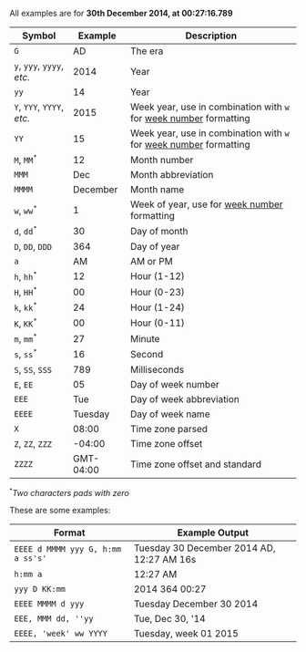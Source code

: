 All examples are for **30th December 2014, at 00:27:16.789**

| Symbol | Example | Description |
| ---    | --- | --- |
| `G`     | AD | The era |
| `y`, `yyy`, `yyyy`, *etc.* | 2014 | Year |
| `yy`     | 14 | Year |
| `Y`, `YYY`, `YYYY`, *etc.* | 2015 | Week year, use in combination with `w` for [week number](https://en.wikipedia.org/wiki/Week#Week_numbering) formatting |
| `YY`     | 15 | Week year, use in combination with `w` for [week number](https://en.wikipedia.org/wiki/Week#Week_numbering) formatting |
| `M`, `MM`<sup><small>*</small></sup>  | 12 | Month number |
| `MMM`    | Dec | Month abbreviation |
| `MMMM`   | December | Month name |
| `w`, `ww`<sup><small>*</small></sup>  | 1 | Week of year, use for [week number](https://en.wikipedia.org/wiki/Week#Week_numbering) formatting |
| `d`, `dd`<sup><small>*</small></sup>  | 30 | Day of month |
| `D`, `DD`, `DDD` | 364 | Day of year |
| `a`      | AM | AM or PM |
| `h`, `hh`<sup><small>*</small></sup>  | 12 | Hour (1-12) |
| `H`, `HH`<sup><small>*</small></sup>  | 00 | Hour (0-23) |
| `k`, `kk`<sup><small>*</small></sup>  | 24 | Hour (1-24) |
| `K`, `KK`<sup><small>*</small></sup>  | 00 | Hour (0-11) |
| `m`, `mm`<sup><small>*</small></sup>  | 27 | Minute  |
| `s`, `ss`<sup><small>*</small></sup>  | 16 | Second |
| `S`, `SS`, `SSS` | 789 | Milliseconds |
| `E`, `EE`  | 05 | Day of week number |
| `EEE`    | Tue | Day of week abbreviation|
| `EEEE`   | Tuesday | Day of week name |
| `X` | 08:00 | Time zone parsed |
| `Z`, `ZZ`, `ZZZ` | -04:00 | Time zone offset |
| `ZZZZ`   | GMT-04:00 | Time zone offset and standard |

<sup><small>*</small></sup><em>Two characters pads with zero</em>

These are some examples:

| Format | Example Output |
| --- | --- |
| `EEEE d MMMM yyy G, h:mm a ss's'` | Tuesday 30 December 2014 AD, 12:27 AM 16s |
| `h:mm a` | 12:27 AM |
| `yyy D KK:mm` | 2014 364 00:27 |
| `EEEE MMMM d yyy` | Tuesday December 30 2014 |
| `EEE, MMM dd, ''yy` | Tue, Dec 30, '14 |
| `EEEE, 'week' ww YYYY`| Tuesday, week 01 2015 |